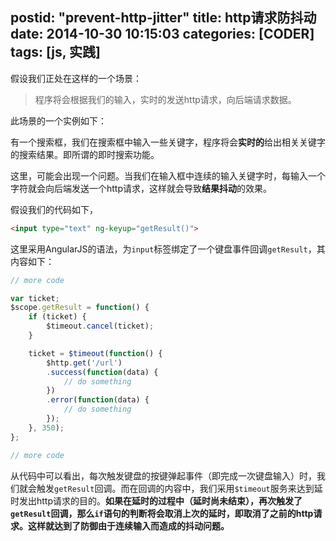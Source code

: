 postid: "prevent-http-jitter"
title: http请求防抖动
date: 2014-10-30 10:15:03
categories: [CODER]
tags: [js, 实践]
---


假设我们正处在这样的一个场景：

> 程序将会根据我们的输入，实时的发送http请求，向后端请求数据。

此场景的一个实例如下：

有一个搜索框，我们在搜索框中输入一些关键字，程序将会**实时的**给出相关关键字的搜索结果。即所谓的即时搜索功能。

这里，可能会出现一个问题。当我们在输入框中连续的输入关键字时，每输入一个字符就会向后端发送一个http请求，这样就会导致**结果抖动**的效果。

假设我们的代码如下，

```html
<input type="text" ng-keyup="getResult()">
```

这里采用AngularJS的语法，为`input`标签绑定了一个键盘事件回调`getResult`，其内容如下：

```javascript
// more code

var ticket;
$scope.getResult = function() {
    if (ticket) {
        $timeout.cancel(ticket);
    }

    ticket = $timeout(function() {
        $http.get('/url')
        .success(function(data) {
            // do something
        })
        .error(function(data) {
            // do something
        });
    }, 350);
};

// more code
```

从代码中可以看出，每次触发键盘的按键弹起事件（即完成一次键盘输入）时，我们就会触发`getResult`回调。而在回调的内容中，我们采用`$timeout`服务来达到延时发出http请求的目的。**如果在延时的过程中（延时尚未结束），再次触发了`getResult`回调，那么`if`语句的判断将会取消上次的延时，即取消了之前的http请求。这样就达到了防御由于连续输入而造成的抖动问题。**

